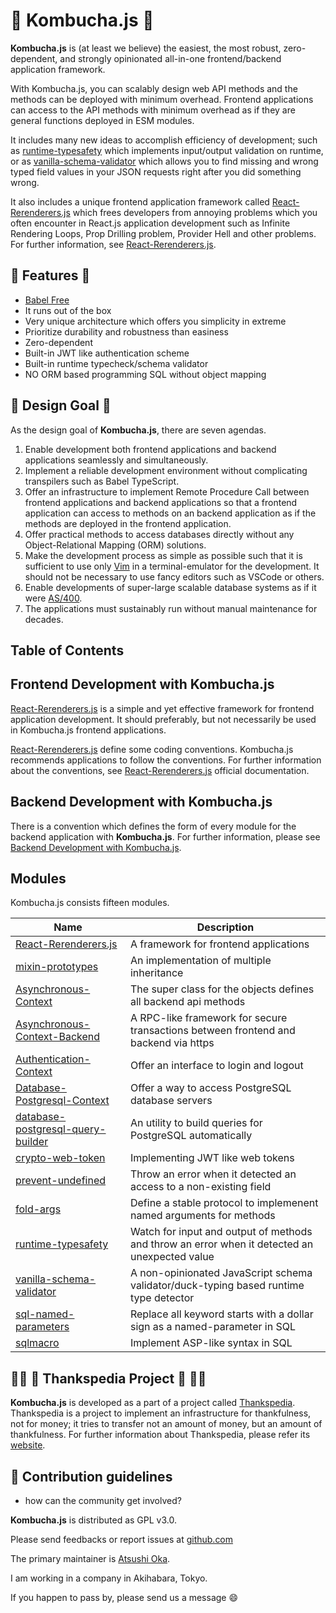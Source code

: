  🍵 Kombucha.js 🍵
===================

**Kombucha.js** is (at least we believe) the easiest, the most robust,
zero-dependent, and strongly opinionated all-in-one frontend/backend application
framework.

With Kombucha.js, you can scalably design web API methods and the methods can be
deployed with minimum overhead. Frontend applications can access to the API
methods with minimum overhead as if they are general functions deployed in ESM
modules.

It includes many new ideas to accomplish efficiency of development; such as
[runtime-typesafety][] which implements input/output validation on runtime, or
as [vanilla-schema-validator][] which allows you to find missing and wrong typed
field values in your JSON requests right after you did something wrong.

It also includes a unique frontend application framework called [React-Rerenderers.js][rerenderers]
which frees developers from annoying problems which you often encounter in
React.js application development such as Infinite Rendering Loops, Prop Drilling
problem, Provider Hell and other problems. For further information, see
[React-Rerenderers.js][rerenderers].

  🐶 Features 🐶
-----------------
- [Babel Free](https://art-deco.github.io/nodetools/babel-when-open-source-is-not-free-sofware.html)
- It runs out of the box
- Very unique architecture which offers you simplicity in extreme
- Prioritize durability and robustness than easiness
- Zero-dependent
- Built-in JWT like authentication scheme
- Built-in runtime typecheck/schema validator
- NO ORM based programming SQL without object mapping

 🗼 Design Goal 🗼
-------------------
As the design goal of **Kombucha.js**, there are seven agendas.

1. Enable development both frontend applications and backend applications
   seamlessly and simultaneously.
2. Implement a reliable development environment without complicating
   transpilers such as Babel TypeScript.
3. Offer an infrastructure to implement Remote Procedure Call between frontend
   applications and backend applications so that a frontend application can
   access to methods on an backend application as if    the methods are deployed
   in the frontend application.
4. Offer practical methods to access databases directly without any
   Object-Relational Mapping (ORM) solutions.
5. Make the development process as simple as possible such that it is
   sufficient to use only [Vim][] in a terminal-emulator for the development. It
   should not be necessary to use fancy editors such as VSCode or others.
6. Enable developments of super-large scalable database systems as if it were
   [AS/400](https://en.wikipedia.org/wiki/IBM_AS/400).
7. The applications must sustainably run without manual maintenance for
   decades.

[Vim]: https://www.vim.org/


 Table of Contents
------------------------------------

[TOC-BEGIN]: <> ""


[TOC-END]: <> ""
[TOC-COMMAND]: <> "r! cat profile/README.md | pandoc -s --toc --wrap=none  --from=markdown --to=markdown | sed -n '1,/^ *$/p'"


 Frontend Development with Kombucha.js
----------------------------------------

[React-Rerenderers.js][rerenderers] is a simple and yet effective framework for
frontend application development. It should preferably, but not necessarily be
used in Kombucha.js frontend applications.

[React-Rerenderers.js][rerenderers] define some coding conventions. Kombucha.js
recommends applications to follow the conventions. For further information
about the conventions, see [React-Rerenderers.js][rerenderers] official
documentation.

[frontend]: https://github.com/kombucha-js/.github/wiki/Frontend-Development


 Backend Development with Kombucha.js
---------------------------------------
There is a convention which defines the form of every module for the backend
application with **Kombucha.js**. For further information, please see [Backend Development with Kombucha.js][backend].

[backend]: https://github.com/kombucha-js/.github/wiki/Backend-Development


 Modules
------------------------------------

Kombucha.js consists fifteen modules.

| Name                                                                    | Description                                                                                    |
| ----------------------------------------------------------------------  | ----------------------------------                                                             |
| [React-Rerenderers.js][react-rerenderers]                               | A framework for frontend applications                                                          |
| [mixin-prototypes][mixin-prototypes]                                    | An implementation of multiple inheritance                                                      |
| [Asynchronous-Context][asynchronous-context]                            | The super class for the objects defines all backend api methods                                |
| [Asynchronous-Context-Backend][asynchronous-context-backend]            | A RPC-like framework for secure transactions between frontend and backend via https            |
| [Authentication-Context][authentication-context]                        | Offer an interface to login and logout                                                         |
| [Database-Postgresql-Context][database-postgresql-context]              | Offer a way to access PostgreSQL database servers                                              |
| [database-postgresql-query-builder][database-postgresql-query-builder]  | An utility to build queries for PostgreSQL automatically                                       |
| [crypto-web-token][crypto-web-token]                                    | Implementing JWT like web tokens                                                               |
| [prevent-undefined][prevent-undefined]                                  | Throw an error when it detected an access to a non-existing field                              |
| [fold-args][fold-args]                                                  | Define a stable protocol to implemenent named arguments for methods                            |
| [runtime-typesafety][runtime-typesafety]                                | Watch for input and output of methods and throw an error when it detected an unexpected value  |
| [vanilla-schema-validator][vanilla-schema-validator]                    | A non-opinionated JavaScript schema validator/duck-typing based runtime type detector          |
| [sql-named-parameters][sql-named-parameters]                            | Replace all keyword starts with a dollar sign as a named-parameter in SQL                      |
| [sqlmacro][sqlmacro]                                                    | Implement ASP-like syntax in SQL                                                               |


[rerenderers]:                       https://github.com/kombucha-js/react-rerenderers/
[react-rerenderers]:                 https://github.com/kombucha-js/react-rerenderers/
[asynchronous-context]:              https://github.com/kombucha-js/asynchronous-context/
[asynchronous-context-backend]:      https://github.com/kombucha-js/asynchronous-context-backend/
[prevent-undefined]:                 https://github.com/kombucha-js/prevent-undefined/
[fold-args]:                         https://github.com/kombucha-js/fold-args/
[runtime-typesafety]:                https://github.com/kombucha-js/runtime-typesafety/
[database-postgresql-query-builder]: https://github.com/kombucha-js/database-postgresql-query-builder/
[vanilla-schema-validator]:          https://github.com/kombucha-js/vanilla-schema-validator/
[sql-named-parameters]:              https://github.com/kombucha-js/sql-named-parameters/
[sqlmacro]:                          https://github.com/kombucha-js/sqlmacro/
[mixin-prototypes]:                  https://github.com/kombucha-js/mixin-prototypes/
[authentication-context]:            https://github.com/kombucha-js/authentication-context/
[database-postgresql-context]:       https://github.com/kombucha-js/database-postgresql-context/
[crypto-web-token]:                  https://github.com/kombucha-js/crypto-web-token/
[randomcat]:                         https://github.com/kombucha-js/randomcat/
[beep]:                              https://github.com/kombucha-js/beep/

[LIST-COMMAND]: <> "gh repo list --json 'url' kombucha-js --jq '.[].url'"




  🙏🏿 🥰 Thankspedia Project 🥰 🙏🏻
----------------------------------------
**Kombucha.js** is developed as a part of a project called [Thankspedia][].
Thankspedia is a project to implement an infrastructure for thankfulness, not
for money; it tries to transfer not an amount of money, but an amount of
thankfulness. For further information about Thankspedia, please refer its
[website][Thankspedia].

[Thankspedia]: https://github.com/thankspedia/


🌈 Contribution guidelines
---------------------------------------------------------------
- how can the community get involved?

**Kombucha.js** is distributed as GPL v3.0.

Please send feedbacks or report issues at [github.com](https://github.com/kombucha-js)

The primary maintainer is [Atsushi Oka][ats4u].

I am working in a company in Akihabara, Tokyo.

If you happen to pass by, please send us a message 😄

[ats4u]: https://github.com/ats4u

<!--
**Here are some ideas to get you started:**
👩‍💻 Useful resources
---------------------------------------------------------------
 - where can the community find your docs? Is there anything else the community should know?
🙋‍♀️ A short introduction - what is your organization all about?
🌈 Contribution guidelines - how can the community get involved?
👩‍💻 Useful resources - where can the community find your docs? Is there anything else the community should know?
🍿 Fun facts - what does your team eat for breakfast?
🧙 Remember, you can do mighty things with the power of [Markdown](https://docs.github.com/github/writing-on-github/getting-started-with-writing-and-formatting-on-github/basic-writing-and-formatting-syntax)
-->

